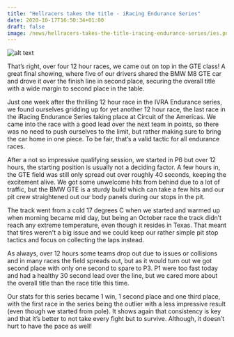 ```yaml
---
title: "Hellracers takes the title - iRacing Endurance Series"
date: 2020-10-17T16:50:34+01:00
draft: false
image: /news/hellracers-takes-the-title-iracing-endurance-series/ies.png.png
---
```

![alt text](/news/hellracers-takes-the-title-iracing-endurance-series/ies.png.png)

That’s right, over four 12 hour races, we came out on top in the GTE class! A great final showing, where five of our drivers shared the BMW M8 GTE car and drove it over the finish line in second place, securing the overall title with a wide margin to second place in the table. 

Just one week after the thrilling 12 hour race in the IVRA Endurance series, we found ourselves gridding up for yet another 12 hour race, the last race in the iRacing Endurance Series taking place at Circuit of the Americas. We came into the race with a good lead over the next team in points, so there was no need to push ourselves to the limit, but rather making sure to bring the car home in one piece. To be fair, that’s a valid tactic for all endurance races.

After a not so impressive qualifying session, we started in P6 but over 12 hours, the starting position is usually not a deciding factor. A few hours in, the GTE field was still only spread out over roughly 40 seconds, keeping the excitement alive. We got some unwelcome hits from behind due to a lot of traffic, but the BMW GTE is a sturdy build which can take a few hits and our pit crew straightened out our body panels during our stops in the pit.

The track went from a cold 17 degrees C when we started and warmed up when morning became mid day, but being an October race the track didn’t reach any extreme temperature, even though it resides in Texas. That meant that tires weren't a big issue and we could keep our rather simple pit stop tactics and focus on collecting the laps instead.

As always, over 12 hours some teams drop out due to issues or collisions and in many races the field spreads out, but as it would turn out we got second place with only one second to spare to P3. P1 were too fast today and had a healthy 30 second lead over the line, but we cared more about the overall title than the race title this time.

Our stats for this series became 1 win, 1 second place and one third place, with the first race in the series being the outlier with a less impressive result (even though we started from pole). It shows again that consistency is key and that it’s better to not take every fight but to survive. Although, it doesn’t hurt to have the pace as well!
